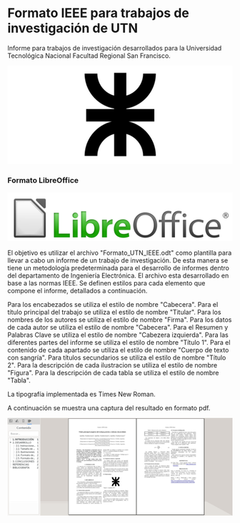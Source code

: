 # Formato IEEE para trabajos de investigación de UTN

Informe para trabajos de investigación desarrollados para la Universidad Tecnológica Nacional Facultad Regional San Francisco.

![UTN](/utn_logo.svg)

### Formato LibreOffice

![LibreOffice](/LibreOffice_logo.png)

El objetivo es utilizar el archivo "Formato_UTN_IEEE.odt" como plantilla para llevar a cabo un informe de un trabajo de investigación. De esta manera se tiene un metodología predeterminada para el desarrollo de informes dentro del departamento de Ingeniería Electrónica. El archivo esta desarrollado en base a las normas IEEE. Se definen estilos para cada elemento que compone el informe, detallados a continuación.

Para los encabezados se utiliza el estilo de nombre "Cabecera". Para el título principal del trabajo se utiliza el estilo de nombre "Titular". Para los nombres de los autores se utiliza el estilo de nombre "Firma". Para los datos de cada autor se utiliza el estilo de nombre "Cabecera". Para el Resumen y Palabras Clave se utiliza el estilo de nombre "Cabezera izquierda". Para las diferentes partes del informe se utiliza el estilo de nombre "Título 1". Para el contenido de cada apartado se utiliza el estilo de nombre "Cuerpo de texto con sangría". Para títulos secundarios se utiliza el estilo de nombre "Título 2". Para la descripción de cada ilustracion se utiliza el estilo de nombre "Figura". Para la descripción de cada tabla se utiliza el estilo de nombre "Tabla".

La tipografía implementada es Times New Roman.

A continuación se muestra una captura del resultado en formato pdf.

![Captura](/C1.png)

